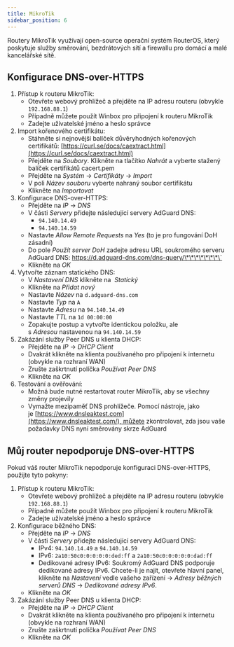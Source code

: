 ```yaml
---
title: MikroTik
sidebar_position: 6
---
```


Routery MikroTik využívají open-source operační systém RouterOS, který poskytuje služby směrování, bezdrátových sítí a firewallu pro domácí a malé kancelářské sítě.

## Konfigurace DNS-over-HTTPS

1. Přístup k routeru MikroTik:
   - Otevřete webový prohlížeč a přejděte na IP adresu routeru (obvykle `192.168.88.1`)
   - Případně můžete použít Winbox pro připojení k routeru MikroTik
   - Zadejte uživatelské jméno a heslo správce
2. Import kořenového certifikátu:
   - Stáhněte si nejnovější balíček důvěryhodných kořenových certifikátů: [https://curl.se/docs/caextract.html](https://curl.se/docs/caextract.html)
   - Přejděte na _Soubory_. Klikněte na tlačítko _Nahrát_ a vyberte stažený balíček certifikátů cacert.pem
   - Přejděte na _Systém_ → _Certifikáty_ → _Import_
   - V poli _Název souboru_ vyberte nahraný soubor certifikátu
   - Klikněte na _Importovat_
3. Konfigurace DNS-over-HTTPS:
   - Přejděte na _IP_ → _DNS_
   - V části _Servery_ přidejte následující servery AdGuard DNS:
     - `94.140.14.49`
     - `94.140.14.59`
   - Nastavte _Allow Remote Requests_ na _Yes_ (to je pro fungování DoH zásadní)
   - Do pole _Použít server DoH_ zadejte adresu URL soukromého serveru AdGuard DNS: https://d.adguard-dns.com/dns-query/\*\*\*\*\*\*\*\`
   - Klikněte na _OK_
4. Vytvořte záznam statického DNS:
   - V _Nastavení DNS_ klikněte na  _Statický_
   - Klikněte na _Přidat nový_
   - Nastavte _Název_ na `d.adguard-dns.com`
   - Nastavte _Typ_ na `A`
   - Nastavte _Adresu_ na `94.140.14.49`
   - Nastavte _TTL_ na `1d 00:00:00`
   - Zopakujte postup a vytvořte identickou položku, ale s _Adresou_ nastavenou na `94.140.14.59`
5. Zakázání služby Peer DNS u klienta DHCP:
   - Přejděte na _IP_ → _DHCP Client_
   - Dvakrát klikněte na klienta používaného pro připojení k internetu (obvykle na rozhraní WAN)
   - Zrušte zaškrtnutí políčka _Používat Peer DNS_
   - Klikněte na _OK_
6. Testování a ověřování:
   - Možná bude nutné restartovat router MikroTik, aby se všechny změny projevily
   - Vymažte mezipaměť DNS prohlížeče. Pomocí nástroje, jako je [https://www.dnsleaktest.com](https://www.dnsleaktest.com/), můžete zkontrolovat, zda jsou vaše požadavky DNS nyní směrovány skrze AdGuard

## Můj router nepodporuje DNS-over-HTTPS

Pokud váš router MikroTik nepodporuje konfiguraci DNS-over-HTTPS, použijte tyto pokyny:

1. Přístup k routeru MikroTik:
   - Otevřete webový prohlížeč a přejděte na IP adresu routeru (obvykle `192.168.88.1`)
   - Případně můžete použít Winbox pro připojení k routeru MikroTik
   - Zadejte uživatelské jméno a heslo správce
2. Konfigurace běžného DNS:
   - Přejděte na _IP_ → _DNS_
   - V části _Servery_ přidejte následující servery AdGuard DNS:
     - IPv4: `94.140.14.49` a `94.140.14.59`
     - IPv6: `2a10:50c0:0:0:0:0:ded:ff` a `2a10:50c0:0:0:0:0:dad:ff`
     - Dedikované adresy IPv6: Soukromý AdGuard DNS podporuje dedikované adresy IPv6. Chcete-li je najít, otevřete hlavní panel, klikněte na _Nastavení_ vedle vašeho zařízení → _Adresy běžných serverů DNS_ → _Dedikované adresy IPv6_.
   - Klikněte na _OK_
3. Zakázání služby Peer DNS u klienta DHCP:
   - Přejděte na _IP_ → _DHCP Client_
   - Dvakrát klikněte na klienta používaného pro připojení k internetu (obvykle na rozhraní WAN)
   - Zrušte zaškrtnutí políčka _Používat Peer DNS_
   - Klikněte na _OK_
